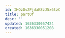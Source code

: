 ```yaml
---
id: IHOzOvZPjdaK8zJ5x6tzC
title: partOf
desc: ''
updated: 1636330057424
created: 1636330051208
---
```




